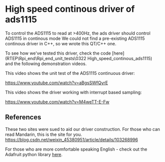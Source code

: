 # High speed continous driver of ads1115

To control the ADS1115 to read at >400Hz, the ads driver should control ADS1115 in continous mode
We could not find a pre-existing ADS1115 continous driver in C++, so we wrote this QT/C++ one.

To see how we've tested this driver, check the code [here](RTEP\Rpi_end\Rpi_end_unit_tests\0322 High_speed_continous_ads1115) and the following demonstration videos.

This video shows the unit test of the ADS1115 continuous driver:

https://www.youtube.com/watch?v=aBgsSWfQyrE

This video shows the driver working with interrupt based sampling:

https://www.youtube.com/watch?v=M4weTT-E-Fw

## References

These two sites were sued to aid our driver construction. For those who can read Mandarin, this is the site for you.
https://blog.csdn.net/weixin_45380951/article/details/103268996

For those who are more comfortable speaking English - check out the Adafruit python library [here](https://github.com/adafruit/Adafruit_Python_ADS1x15/blob/804728974fcefaafc8b5994be65d22e9c198a8d1/Adafruit_ADS1x15/ADS1x15.py#L297).



